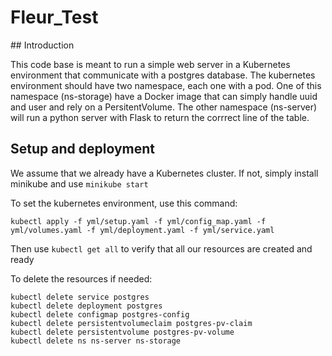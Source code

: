 # Fleur_Test

## Introduction

This code base is meant to run a simple web server in a Kubernetes environment that communicate with a postgres database.
The kubernetes environment should have two namespace, each one with a pod.
One of this namespace (ns-storage) have a Docker image that can simply handle uuid and user and rely on a PersitentVolume.
The other namespace (ns-server) will run a python server with Flask to return the corrrect line of the table.

## Setup and deployment

We assume that we already have a Kubernetes cluster. If not, simply install minikube and use `minikube start`

To set the kubernetes environment, use this command: 
```
kubectl apply -f yml/setup.yaml -f yml/config_map.yaml -f yml/volumes.yaml -f yml/deployment.yaml -f yml/service.yaml
```

Then use `kubectl get all` to verify that all our resources are created and ready

To delete the resources if needed:
```
kubectl delete service postgres 
kubectl delete deployment postgres
kubectl delete configmap postgres-config
kubectl delete persistentvolumeclaim postgres-pv-claim
kubectl delete persistentvolume postgres-pv-volume
kubectl delete ns ns-server ns-storage
```